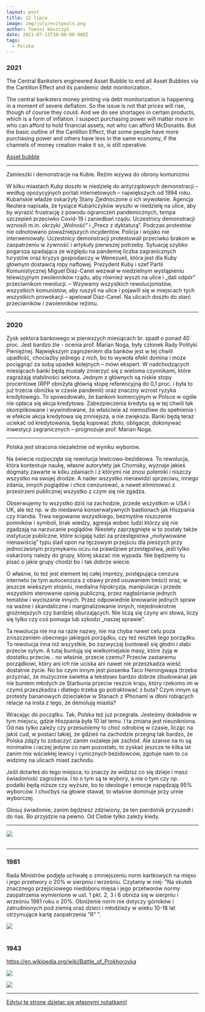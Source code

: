 ```yaml
---
layout: post
title: 12 lipca
image: img/july/exitpools.png
author: Tomasz Waszczyk
date: 2021-07-12T10:00:00.000Z
tags:
  - Polska
---
```


### 2021

The Central Banksters engineered Asset Bubble to end all Asset Bubbles via the Cantillon Effect and its pandemic debt monitorization..

The central banksters money printing via debt monitorization is happening in a moment of severe deflation. So the issue is not that prices will rise, though of course they could. And we do see shortages in certain products, which is a form of inflation. I suspect purchasing power will matter more in who can afford to hold financial assets, not who can afford McDonalds. But the basic outline of the Cantillon Effect, that some people have more purchasing power and others have less in the same economy, if the channels of money creation make it so, is still operative.

<a href="./documents/july/assetbubble.pdf" target="_blank">Asset bubble</a>

---

Zamieszki i demonstracje na Kubie. Reżim wzywa do obrony komunizmu

W kilku miastach Kuby doszło w niedzielę do antyrządowych demonstracji – według opozycyjnych portali internetowych – największych od 1994 roku. Kubańskie władze oskarżyły Stany Zjednoczone o ich wywołanie.
Agencja Reutera napisała, że tysiące Kubańczyków wyszło w niedzielę na ulice, aby by wyrazić frustrację z powodu ograniczeń pandemicznych, tempa szczepień przeciwko Covid-19 i zaniedbań rządu.
Uczestnicy demonstracji wznosili m.in. okrzyki „Wolność” i „Precz z dyktaturą”.
Podczas protestów nie odnotowano poważniejszych incydentów. Policja i wojsko nie interweniowały.
Uczestnicy demonstracji protestowali przeciwko brakom w zaopatrzeniu w żywność i artykuły pierwszej potrzeby. Sytuację szybko pogarsza spadająca ze względu na pandemię liczba zagranicznych turystów oraz kryzys gospodarczy w Wenezueli, która jest dla Kuby głównym dostawcą ropy naftowej.
Prezydent Kuby i szef Partii Komunistycznej Miguel Diaz-Canel wezwał w niedzielnym wystąpieniu telewizyjnym zwolenników rządu, aby również wyszli na ulice i „dali odpór” przeciwnikom rewolucji.
– Wzywamy wszystkich rewolucjonistów, wszystkich komunistów, aby ruszyli na ulice i pojawili się w miejscach tych wszystkich prowokacji – apelował Diaz-Canel.
Na ulicach doszło do starć przeciwników i zwolenników reżimu.

---

### 2020

Zysk sektora bankowego w pierwszych miesiącach br. spadł o ponad 40 proc. Jest bardzo źle - ocenia prof. Marian Noga, były członek Rady Polityki Pieniężnej.
Największym zagrożeniem dla banków jest w tej chwili upadłość, chociażby jednego z nich, bo to wywoła efekt domina i może pociągnąć za sobą upadek kolejnych – mówi ekspert.
W nadchodzących miesiącach banki będą musiały zmierzyć się z wieloma czynnikami, które zagrażają stabilności sektora. Jednym z głównych są niskie stopy procentowe (RPP obniżyła główną stopę referencyjną do 0,1 proc. i była to już trzecia obniżka w czasie pandemii) oraz znaczny wzrost ryzyka kredytowego.
To spowodowało, że bankom komercyjnym w Polsce w ogóle nie opłaca się akcja kredytowa. Zabezpieczenia kredytu są w tej chwili tak skomplikowane i wywindowane, że właściwie aż niemożliwe do spełnienia i w efekcie akcja kredytowa się zmniejsza, a nie zwiększa. Banki będą teraz uciekać od kredytowania, będą kupować złoto, obligacje, dokonywać inwestycji zagranicznych – prognozuje prof. Marian Noga.

---

Polska jest stracona niezależnie od wyniku wyborów.

Na świecie rozpoczęła się rewolucja lewicowo-bezideowa. To rewolucja, która kontestuje naukę, własne autorytety jak Chomsky, wyznaje jakieś dogmaty zawarte w kilku zdaniach i z którymi nie znosi polemiki i niszczy wszystko na swojej drodze. A nader wszystko nienawidzi sprzeciwu, innego zdania, innych poglądów i chce cenzurować, a nawet eliminować z przestrzeni publicznej wszystko z czym się nie zgadza.

Obserwujemy to wszystko dziś na zachodzie, przede wszystkim w USA i UK, ale też np. w do niedawna konserwatywnych bastionach jak Hiszpania czy Irlandia. Trwa negowanie wszystkiego, bezmyślne niszczenie pomników i symboli, brak wiedzy, agresja wobec ludzi którzy się nie zgadzają na narzucanie poglądów. Niestety zaprzęgnięte w to zostały także instytucje publiczne, które ścigają ludzi za przestępstwa „motywowane nienawiścią” typu ślad opon na tęczowym przejściu dla pieszych przy jednoczesnym przymykaniu oczu na prawdziwe przestępstwa, jeśli tylko oskarżony należy do grupy, której skazać nie wypada. Nie będziemy tu pisać o jakie grupy chodzi bo i tak dobrze wiecie.

O właśnie, to też jest element tej całej imprezy, postępująca cenzura internetu (w tym autocenzura z obawy przed usuwaniem treści) oraz, w jeszcze wiekszym stopniu, medialna hipokryzja, manipulacje i przede wszystkim sterowanie opinią publiczną, przez nagłaśnianie jednych tematów i wyciszanie innych. Przez odpowiednie kreowanie jednych spraw na ważne i skandaliczne i marginalizowanie innych, niejednokrotnie groźniejszych czy bardziej oburzających. Nie liczą się czyny ani słowa, liczy się tylko czy coś pomaga lub szkodzi „naszej sprawie”.

Ta rewolucja nie ma na razie nazwy, nie ma chyba nawet celu poza zniszczeniem obecnego jakiegoś porządku, czy też resztek tego porządku. To rewolucja inna niż wszystkie, bo zazwyczaj buntowali się głodni i słabi przeciw sytym. A tutaj buntują się wielkomiejskie masy, które żyją w dostatku przeciw... no właśnie, przecie czemu? Przeciw zastanemu porządkowi, który ani ich nie uciska ani nawet nie przeszkadza wieść dostatnie życie. No bo czym innym jest piosenka Taco Hemingwaya (trzeba przyznać, że muzycznie świetna a tekstowo bardzo dobrze zbudowana) jak nie buntem młodych ze Starbunia przeciw reszcie kraju, który rzekomo im w czymś przeszkadza i dlatego trzeba go potraktować z buta? Czym innym są protesty bananowych dzieciaków w Stanach z iPhonami w dłoni robiących relacje na insta z tego, że demolują miasta?

Wracając do początku. Tak, Polska też już przegrała. Jesteśmy dokładnie w tym miejscu, gdzie Hiszpania była 10 lat temu. I ta zmiana jest nieunikniona. Od nas tylko zależy czy przesuniemy to choć odrobinę w czasie, licząc na jakiś cud, w postaci takiej, że gdzieś na zachodzie przegną tak bardzo, że Polska zdąży to zobaczyć zanim oszaleje jak zachód. Ale szanse na to są minimalne i raczej jedyne co nam pozostało, to zyskać jeszcze te kilka lat zanim mix wściekłej lewicy i cynicznych bezidowców, zgotuje nam to co widzimy na ulicach miast zachodu.

Jeśli dotarłeś do tego miejsca, to znaczy że widzisz co się dzieje i masz świadomość zagrożenia.
I to o tym są te wybory, a nie o tym czy np. podatki będą niższe czy wyższe, bo to ideologie i emocje napędzają 95% wyborców. I choćbyś na głowie stawał, to właśnie dominuje przy urnie wyborczej.

Glosuj świadomie, zanim będziesz zdziwiony, że ten pierdolnik przyszedł i do nas. Bo przyjdzie na pewno.
Od Ciebie tylko zależy kiedy.

---

<img src="./img/july/po-II-turze-wyborow-prezydenckich.jpg"><br><br>

---

### 1981

Rada Ministrów podjęła uchwałę o zmniejszeniu norm kartkowych na mięso i jego przetwory o 20% w sierpniu i wrześniu.
Czytamy w niej:
"Na skutek znacznego przejściowego niedoboru mięsa i jego przetworów normy zaopatrzenia wymienione w ust. 1 pkt. 2, 3 i 6 obniża się w sierpniu i wrześniu 1981 roku o 20%. Obniżenie norm nie dotyczy górników i zatrudnionych pod ziemią oraz dzieci i młodzieży w wieku 10-18 lat otrzymujące kartę zaopatrzenia "R" ".

<img src="./img/july/kartki.jpg"><br><br>

### 1943

https://en.wikipedia.org/wiki/Battle_of_Prokhorovka

<img src="./img/july/buy.jpg"/><br>

<img src="./img/july/buy2.jpg"/><br>

---

<a href="https://github.com/TomaszWaszczyk/historia.waszczyk.com/edit/master/src/content/july-12.md" target="_blank">Edytuj tę stronę dzieląc się własnymi notatkami!</a>
